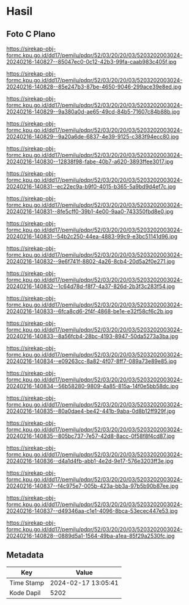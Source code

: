 # Hasil

## Foto C Plano

https://sirekap-obj-formc.kpu.go.id/dd17/pemilu/pdpr/52/03/20/20/03/5203202003024-20240216-140827--85047ec0-0c12-42b3-99fa-caab983c405f.jpg

https://sirekap-obj-formc.kpu.go.id/dd17/pemilu/pdpr/52/03/20/20/03/5203202003024-20240216-140828--85e247b3-87be-4650-9046-299ace39e8ed.jpg

https://sirekap-obj-formc.kpu.go.id/dd17/pemilu/pdpr/52/03/20/20/03/5203202003024-20240216-140829--9a380a0d-ae65-49cd-84b5-71607c84b88b.jpg

https://sirekap-obj-formc.kpu.go.id/dd17/pemilu/pdpr/52/03/20/20/03/5203202003024-20240216-140829--9a20a6de-6837-4e39-9125-c383f94ecc80.jpg

https://sirekap-obj-formc.kpu.go.id/dd17/pemilu/pdpr/52/03/20/20/03/5203202003024-20240216-140830--12838f98-fabe-40b7-a620-3893ffee3017.jpg

https://sirekap-obj-formc.kpu.go.id/dd17/pemilu/pdpr/52/03/20/20/03/5203202003024-20240216-140831--ec22ec9a-b9f0-4015-b365-5a9bd9d4ef7c.jpg

https://sirekap-obj-formc.kpu.go.id/dd17/pemilu/pdpr/52/03/20/20/03/5203202003024-20240216-140831--8fe5cff0-39b1-4e00-9aa0-743350fbd8e0.jpg

https://sirekap-obj-formc.kpu.go.id/dd17/pemilu/pdpr/52/03/20/20/03/5203202003024-20240216-140831--54b2c250-44ea-4883-99c9-e3bc51141d96.jpg

https://sirekap-obj-formc.kpu.go.id/dd17/pemilu/pdpr/52/03/20/20/03/5203202003024-20240216-140832--9e6f741f-8802-4a26-8cb4-20d5a2f0e271.jpg

https://sirekap-obj-formc.kpu.go.id/dd17/pemilu/pdpr/52/03/20/20/03/5203202003024-20240216-140832--1c64d78d-f8f7-4a37-826d-2b3f3c283f54.jpg

https://sirekap-obj-formc.kpu.go.id/dd17/pemilu/pdpr/52/03/20/20/03/5203202003024-20240216-140833--6fca8cd6-2f4f-4868-be1e-e32f58cf6c2b.jpg

https://sirekap-obj-formc.kpu.go.id/dd17/pemilu/pdpr/52/03/20/20/03/5203202003024-20240216-140833--8a56fcb4-28bc-4193-8947-50da5273a3ba.jpg

https://sirekap-obj-formc.kpu.go.id/dd17/pemilu/pdpr/52/03/20/20/03/5203202003024-20240216-140834--e09263cc-8a82-4f07-8ff7-089a73e89e85.jpg

https://sirekap-obj-formc.kpu.go.id/dd17/pemilu/pdpr/52/03/20/20/03/5203202003024-20240216-140834--56b58280-9809-4a85-815a-14f0e5bb58dc.jpg

https://sirekap-obj-formc.kpu.go.id/dd17/pemilu/pdpr/52/03/20/20/03/5203202003024-20240216-140835--80a0dae4-be42-441b-9aba-0d8b12ff929f.jpg

https://sirekap-obj-formc.kpu.go.id/dd17/pemilu/pdpr/52/03/20/20/03/5203202003024-20240216-140835--805bc737-7e57-42d8-8acc-0f58f8f4cd87.jpg

https://sirekap-obj-formc.kpu.go.id/dd17/pemilu/pdpr/52/03/20/20/03/5203202003024-20240216-140836--d4a1d4fb-abb1-4e2d-9e17-576e3203ff3e.jpg

https://sirekap-obj-formc.kpu.go.id/dd17/pemilu/pdpr/52/03/20/20/03/5203202003024-20240216-140837--f4c975e7-005b-423a-bb3a-97b5b90b87ee.jpg

https://sirekap-obj-formc.kpu.go.id/dd17/pemilu/pdpr/52/03/20/20/03/5203202003024-20240216-140837--d49346aa-c1e1-4096-8bca-53ecec447e53.jpg

https://sirekap-obj-formc.kpu.go.id/dd17/pemilu/pdpr/52/03/20/20/03/5203202003024-20240216-140828--0889d5a1-1564-49ba-a1ea-85f29a2530fc.jpg


## Metadata

| Key        | Value               |
| ---------- | ------------------- |
| Time Stamp | 2024-02-17 13:05:41 |
| Kode Dapil | 5202                |



